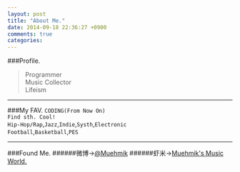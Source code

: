 ```yaml
---
layout: post
title: "About Me."
date: 2014-09-18 22:36:27 +0900
comments: true
categories: 
---
```

###Profile.</br>
>Programmer</br>
>Music Collector</br>
>Lifeism</br>
***

###My FAV.
`CODING(From Now On)`</br>
`Find sth. Cool!`</br>
`Hip-Hop/Rap`,`Jazz`,`Indie`,`Systh`,`Electronic`</br>
`Football`,`Basketball`,`PES`
***
###Found Me.
######微博->[@Muehmik](http://weibo.com/muehmik/ "weibo")
######虾米->[Muehmik's Music World.](http://www.xiami.com/u/2459372?spm=0.0.0.0.nmodvR/ "xiami")
